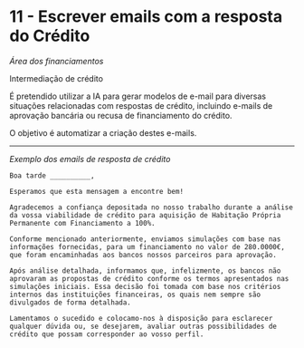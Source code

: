 

# 11 - Escrever emails com a resposta do Crédito

*Área dos financiamentos*

Intermediação de crédito 



É pretendido utilizar a IA para gerar modelos de e-mail para diversas situações relacionadas com respostas de crédito, incluindo e-mails de aprovação bancária ou recusa de financiamento do crédito. 

O objetivo é automatizar a criação destes e-mails.




----------------------



*Exemplo dos emails de resposta de crédito*


```
Boa tarde __________,

Esperamos que esta mensagem a encontre bem!

Agradecemos a confiança depositada no nosso trabalho durante a análise da vossa viabilidade de crédito para aquisição de Habitação Própria Permanente com Financiamento a 100%.

Conforme mencionado anteriormente, enviamos simulações com base nas informações fornecidas, para um financiamento no valor de 280.0000€, que foram encaminhadas aos bancos nossos parceiros para aprovação.

Após análise detalhada, informamos que, infelizmente, os bancos não aprovaram as propostas de crédito conforme os termos apresentados nas simulações iniciais. Essa decisão foi tomada com base nos critérios internos das instituições financeiras, os quais nem sempre são divulgados de forma detalhada.

Lamentamos o sucedido e colocamo-nos à disposição para esclarecer qualquer dúvida ou, se desejarem, avaliar outras possibilidades de crédito que possam corresponder ao vosso perfil.
```